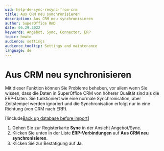 ```yaml
---
uid: help-de-sync-resync-from-crm
title: Aus CRM neu synchronisieren
description: Aus CRM neu synchronisieren
author: SuperOffice RnD
date: 06.29.2022
keywords: Angebot, Sync, Connector, ERP
topic: howto
audience: settings
audience_tooltip: Settings and maintenance
language: de
---
```


# Aus CRM neu synchronisieren

Mit dieser Funktion können Sie Probleme beheben, vor allem wenn Sie wissen, dass die Daten in SuperOffice CRM von höherer Qualität sind als die ERP-Daten. Sie funktioniert wie eine normale Synchronisation, aber Zeitstempel werden ignoriert und die Synchronisation erfolgt nur in eine Richtung (von CRM nach ERP).

[!include[Back up database before import](../../../../admin/import/learn/includes/caution-backup-before-import.md)]

1. Gehen Sie zur Registerkarte **Sync** in der Ansicht Angebot/Sync.
2. Klicken Sie unten in der Liste **ERP-Verbindungen** auf **Aus CRM neu synchronisieren**.
3. Klicken Sie zur Bestätigung auf **Ja**.
